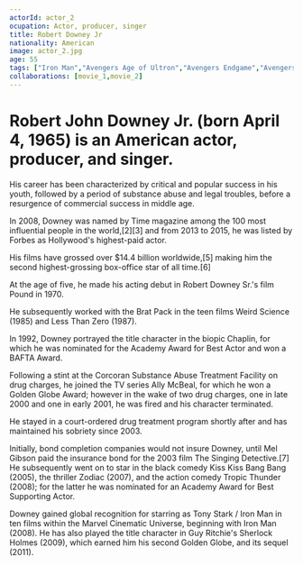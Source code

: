 ```yaml
---
actorId: actor_2
ocupation: Actor, producer, singer
title: Robert Downey Jr
nationality: American
image: actor_2.jpg
age: 55
tags: ["Iron Man","Avengers Age of Ultron","Avengers Endgame","Avengers Infinity War","Spider-Man Homecoming"]
collaborations: [movie_1,movie_2]
---
```


# Robert John Downey Jr. (born April 4, 1965) is an American actor, producer, and singer.
His career has been characterized by critical and popular success in his youth, followed by a period of substance abuse and legal troubles, before a resurgence of commercial success in middle age.

In 2008, Downey was named by Time magazine among the 100 most influential people in the world,[2][3] and from 2013 to 2015, he was listed by Forbes as Hollywood's highest-paid actor.

His films have grossed over $14.4 billion worldwide,[5] making him the second highest-grossing box-office star of all time.[6]

At the age of five, he made his acting debut in Robert Downey Sr.'s film Pound in 1970.

He subsequently worked with the Brat Pack in the teen films Weird Science (1985) and Less Than Zero (1987).

In 1992, Downey portrayed the title character in the biopic Chaplin, for which he was nominated for the Academy Award for Best Actor and won a BAFTA Award.

Following a stint at the Corcoran Substance Abuse Treatment Facility on drug charges, he joined the TV series Ally McBeal, for which he won a Golden Globe Award; however in the wake of two drug charges, one in late 2000 and one in early 2001, he was fired and his character terminated.

He stayed in a court-ordered drug treatment program shortly after and has maintained his sobriety since 2003.

Initially, bond completion companies would not insure Downey, until Mel Gibson paid the insurance bond for the 2003 film The Singing Detective.[7] He subsequently went on to star in the black comedy Kiss Kiss Bang Bang (2005), the thriller Zodiac (2007), and the action comedy Tropic Thunder (2008); for the latter he was nominated for an Academy Award for Best Supporting Actor.

Downey gained global recognition for starring as Tony Stark / Iron Man in ten films within the Marvel Cinematic Universe, beginning with Iron Man (2008). He has also played the title character in Guy Ritchie's Sherlock Holmes (2009), which earned him his second Golden Globe, and its sequel (2011).
